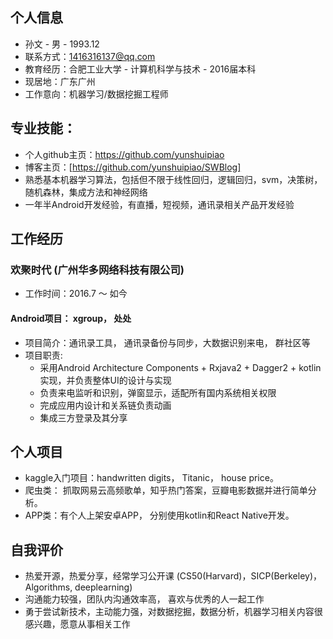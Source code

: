 ## 个人信息
* 孙文 - 男  -  1993.12  
* 联系方式：1416316137@qq.com 
* 教育经历：合肥工业大学 - 计算机科学与技术 - 2016届本科 
* 现居地：广东广州
* 工作意向：机器学习/数据挖掘工程师

## 专业技能：
* 个人github主页：https://github.com/yunshuipiao
* 博客主页：[https://github.com/yunshuipiao/SWBlog]
* 熟悉基本机器学习算法，包括但不限于线性回归，逻辑回归，svm，决策树，随机森林，集成方法和神经网络
* 一年半Android开发经验，有直播，短视频，通讯录相关产品开发经验  


## 工作经历
### 欢聚时代 (广州华多网络科技有限公司) 
* 工作时间：2016.7 ～ 如今

 #### Android项目： xgroup， 处处
* 项目简介：通讯录工具， 通讯录备份与同步，大数据识别来电， 群社区等 
* 项目职责:
  * 采用Android Architecture Components + Rxjava2 + Dagger2 + kotlin实现，并负责整体UI的设计与实现
  * 负责来电监听和识别，弹窗显示，适配所有国内系统相关权限  
  * 完成应用内设计和关系链负责动画  
  * 集成三方登录及其分享  
  
## 个人项目
* kaggle入门项目：handwritten digits， Titanic， house price。
* 爬虫类： 抓取网易云高频歌单，知乎热门答案，豆瓣电影数据并进行简单分析。
* APP类：有个人上架安卓APP， 分别使用kotlin和React Native开发。
 
## 自我评价
* 热爱开源，热爱分享，经常学习公开课 (CS50(Harvard)，SICP(Berkeley)，Algorithms, deeplearning)
* 沟通能力较强，团队内沟通效率高， 喜欢与优秀的人一起工作
* 勇于尝试新技术，主动能力强，对数据挖掘，数据分析，机器学习相关内容很感兴趣，愿意从事相关工作

